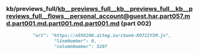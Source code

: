 ### kb/previews_full/kb__previews_full__kb__previews_full__kb__previews_full__flows__personal_account@guest.har.part057.md.part001.md.part001.md.part001.md (part 002)

```md
          "url": "https://n958200.alteg.io/chunk-KO722YSM.js",
                  "lineNumber": 0,
                  "columnNumber": 5207
       
```

```
